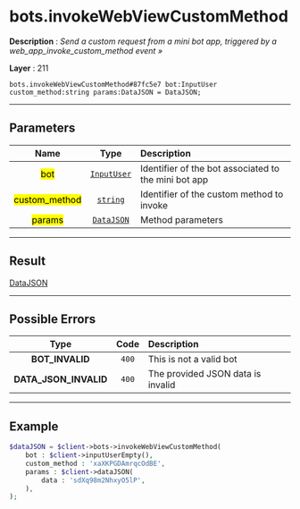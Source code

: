 # bots.invokeWebViewCustomMethod

**Description** : *Send a custom request from a mini bot app, triggered by a web_app_invoke_custom_method event »*

**Layer** : 211

```tl
bots.invokeWebViewCustomMethod#87fc5e7 bot:InputUser custom_method:string params:DataJSON = DataJSON;
```

---

## Parameters

| Name | Type | Description |
| :---: | :---: | :--- |
| <mark>bot</mark> | [`InputUser`](type/InputUser) | Identifier of the bot associated to the mini bot app |
| <mark>custom_method</mark> | [`string`](type/string) | Identifier of the custom method to invoke |
| <mark>params</mark> | [`DataJSON`](type/DataJSON) | Method parameters |

---

## Result

[DataJSON](type/DataJSON)

---

## Possible Errors

| Type | Code | Description |
| :---: | :---: | :--- |
| **BOT_INVALID** | `400` | This is not a valid bot |
| **DATA_JSON_INVALID** | `400` | The provided JSON data is invalid |

---

## Example

```php
$dataJSON = $client->bots->invokeWebViewCustomMethod(
	bot : $client->inputUserEmpty(),
	custom_method : 'xaXKPGDAmrqcOdBE',
	params : $client->dataJSON(
		data : 'sdXq98m2NhxyO5lP',
	),
);
```